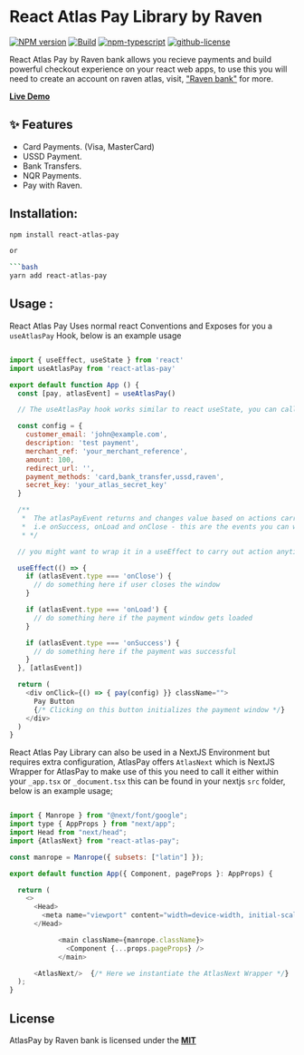# React Atlas Pay Library by Raven

[![NPM version][npm-image]][npm-url]
[![Build][github-build]][github-build-url]
[![npm-typescript]][npm-typescript]
[![github-license]][github-license]

React Atlas Pay by Raven bank allows you recieve payments and build powerful checkout experience on your react web apps, to use this you will need to create an account on raven atlas, visit, ["Raven bank"](https://getravenbank.com/raven-atlas) for more.

[**Live Demo**](https://getravenbank.com/)

## ✨ Features

- Card Payments. (Visa, MasterCard)
- USSD Payment.
- Bank Transfers.
- NQR Payments.
- Pay with Raven.

## Installation:

````bash
npm install react-atlas-pay

or

```bash
yarn add react-atlas-pay
````

## Usage :

React Atlas Pay Uses normal react Conventions and Exposes for you a `useAtlasPay` Hook, below is an example usage
```js

import { useEffect, useState } from 'react'
import useAtlasPay from 'react-atlas-pay'

export default function App () {
  const [pay, atlasEvent] = useAtlasPay()

  // The useAtlasPay hook works similar to react useState, you can call the pay or atlasEvent handler anything you wish

  const config = {
    customer_email: 'john@example.com',
    description: 'test payment',
    merchant_ref: 'your_merchant_reference',
    amount: 100,
    redirect_url: '',
    payment_methods: 'card,bank_transfer,ussd,raven',
    secret_key: 'your_atlas_secret_key'
  }

  /**
   *  The atlasPayEvent returns and changes value based on actions carried on , on your payment window.
   *  i.e onSuccess, onLoad and onClose - this are the events you can watch for using the atlasEvent hook
   * */

  // you might want to wrap it in a useEffect to carry out action anytime the event fires

  useEffect(() => {
    if (atlasEvent.type === 'onClose') {
      // do something here if user closes the window
    }

    if (atlasEvent.type === 'onLoad') {
      // do something here if the payment window gets loaded
    }

    if (atlasEvent.type === 'onSuccess') {
      // do something here if the payment was successful
    }
  }, [atlasEvent])

  return (
    <div onClick={() => { pay(config) }} className="">
      Pay Button
      {/* Clicking on this button initializes the payment window */}
    </div>
  )
}

```


React Atlas Pay Library can also be used in a NextJS Environment but requires extra configuration, AtlasPay offers `AtlasNext` which is NextJS Wrapper for AtlasPay to make use of this you need to call it either within your `_app.tsx` or `_document.tsx` this can be found in your nextjs `src` folder, below is an example usage;

``` js

import { Manrope } from "@next/font/google";
import type { AppProps } from "next/app";
import Head from "next/head";
import {AtlasNext} from "react-atlas-pay";

const manrope = Manrope({ subsets: ["latin"] });

export default function App({ Component, pageProps }: AppProps) {

  return (
    <>
      <Head>
        <meta name="viewport" content="width=device-width, initial-scale=1" />
      </Head>

            <main className={manrope.className}>
              <Component {...props.pageProps} />
            </main>

      <AtlasNext/>  {/* Here we instantiate the AtlasNext Wrapper */}
  );
}

```
## License

AtlasPay by Raven bank is licensed under the [**MIT**](http://opensource.org/licenses/MIT)



[npm-url]: https://www.npmjs.com/package/raven-bank-ui
[npm-image]: https://img.shields.io/npm/v/my-react-typescript-package
[github-license]: https://img.shields.io/github/license/gapon2401/my-react-typescript-package
[github-license-url]: https://github.com/gapon2401/my-react-typescript-package/blob/master/LICENSE
[github-build]: https://github.com/gapon2401/my-react-typescript-package/actions/workflows/publish.yml/badge.svg
[github-build-url]: https://github.com/gapon2401/my-react-typescript-package/actions/workflows/publish.yml

[npm-typescript]: https://img.shields.io/npm/types/my-react-typescript-package
